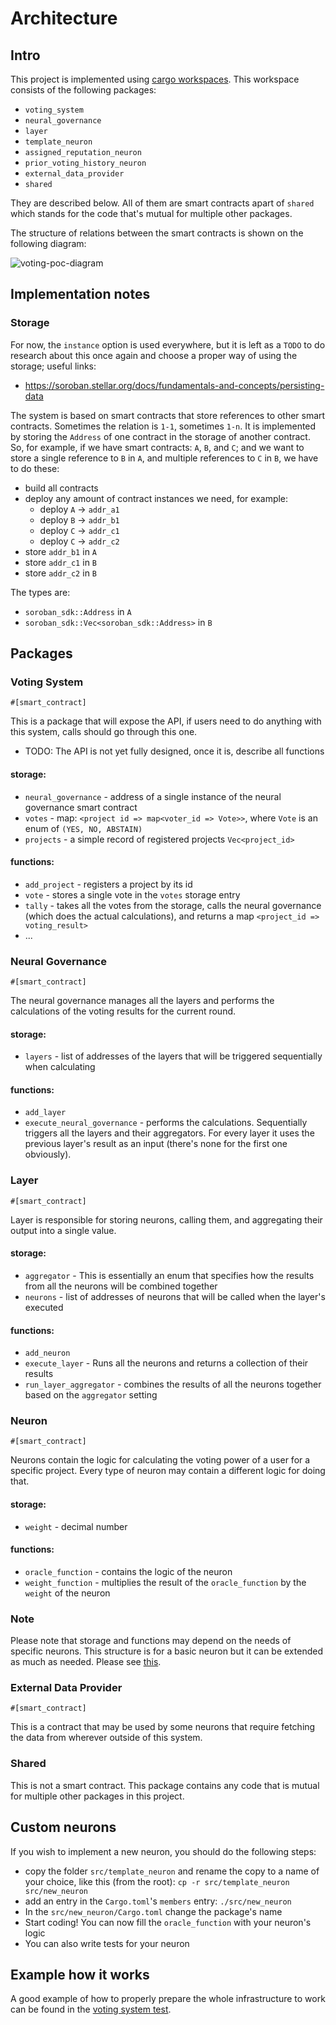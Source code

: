# Architecture

## Intro

This project is implemented using [cargo workspaces](https://doc.rust-lang.org/book/ch14-03-cargo-workspaces.html).
This workspace consists of the following packages:
- `voting_system`
- `neural_governance`
- `layer`
- `template_neuron`
- `assigned_reputation_neuron`
- `prior_voting_history_neuron`
- `external_data_provider`
- `shared`

They are described below. All of them are smart contracts apart of `shared` which stands for the code that's mutual for multiple other packages.

The structure of relations between the smart contracts is shown on the following diagram:

![voting-poc-diagram](../assets/voting-poc-diagram.png)

## Implementation notes

### Storage

For now, the `instance` option is used everywhere, but it is left as a `TODO` to do research about this once again and choose a proper way of using the storage; useful links:
- https://soroban.stellar.org/docs/fundamentals-and-concepts/persisting-data

The system is based on smart contracts that store references to other smart contracts. Sometimes the relation is `1-1`, sometimes `1-n`. It is implemented by storing the `Address` of one contract in the storage of another contract.
So, for example, if we have smart contracts: `A`, `B`, and `C`; and we want to store a single reference to `B` in `A`, and multiple references to `C` in `B`, we have to do these:
- build all contracts
- deploy any amount of contract instances we need, for example:
  - deploy `A` -> `addr_a1`
  - deploy `B` -> `addr_b1`
  - deploy `C` -> `addr_c1`
  - deploy `C` -> `addr_c2`
- store `addr_b1` in `A`
- store `addr_c1` in `B`
- store `addr_c2` in `B`

The types are:
- `soroban_sdk::Address` in `A`
- `soroban_sdk::Vec<soroban_sdk::Address>` in `B`

## Packages

### Voting System

`#[smart_contract]`

This is a package that will expose the API, if users need to do anything with this system, calls should go through this one.

- TODO: The API is not yet fully designed, once it is, describe all functions

#### storage:
- `neural_governance` - address of a single instance of the neural governance smart contract
- `votes` - map: `<project id => map<voter_id => Vote>>`, where `Vote` is an enum of `(YES, NO, ABSTAIN)`
- `projects` - a simple record of registered projects `Vec<project_id>`

#### functions:
- `add_project` - registers a project by its id
- `vote` - stores a single vote in the `votes` storage entry
- `tally` - takes all the votes from the storage, calls the neural governance (which does the actual calculations), and returns a map `<project_id => voting_result>`
- ...

### Neural Governance

`#[smart_contract]`

The neural governance manages all the layers and performs the calculations of the voting results for the current round.

#### storage:
- `layers` - list of addresses of the layers that will be triggered sequentially when calculating

#### functions:
- `add_layer`
- `execute_neural_governance` - performs the calculations. Sequentially triggers all the layers and their aggregators. For every layer it uses the previous layer's result as an input (there's none for the first one obviously).

### Layer

`#[smart_contract]`

Layer is responsible for storing neurons, calling them, and aggregating their output into a single value.

#### storage:
- `aggregator` - This is essentially an enum that specifies how the results from all the neurons will be combined together
- `neurons` - list of addresses of neurons that will be called when the layer's executed

#### functions:
- `add_neuron`
- `execute_layer` - Runs all the neurons and returns a collection of their results
- `run_layer_aggregator` - combines the results of all the neurons together based on the `aggregator` setting

### Neuron

`#[smart_contract]`

Neurons contain the logic for calculating the voting power of a user for a specific project. Every type of neuron may contain a different logic for doing that.

#### storage:
- `weight` - decimal number

#### functions:
- `oracle_function` - contains the logic of the neuron
- `weight_function` - multiplies the result of the `oracle_function` by the `weight` of the neuron

### Note

Please note that storage and functions may depend on the needs of specific neurons. This structure is for a basic neuron but it can be extended as much as needed. Please see [this](./architecture.md#custom-neurons).

### External Data Provider

`#[smart_contract]`

This is a contract that may be used by some neurons that require fetching the data from wherever outside of this system.

### Shared

This is not a smart contract. This package contains any code that is mutual for multiple other packages in this project.

## Custom neurons

If you wish to implement a new neuron, you should do the following steps:
- copy the folder `src/template_neuron` and rename the copy to a name of your choice, like this (from the root): `cp -r src/template_neuron src/new_neuron`
- add an entry in the `Cargo.toml`'s `members` entry: `./src/new_neuron`
- In the `src/new_neuron/Cargo.toml` change the package's name
- Start coding! You can now fill the `oracle_function` with your neuron's logic
- You can also write tests for your neuron

## Example how it works

A good example of how to properly prepare the whole infrastructure to work can be found in the [voting system test](../src/voting_system/src/voting_system_test.rs).
